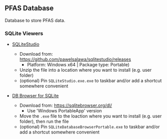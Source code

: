 ## PFAS Database

Database to store PFAS data.

### SQLite Viewers
    
- [SQLiteStudio](https://sqlitestudio.pl/)
    - Download from: <https://github.com/pawelsalawa/sqlitestudio/releases> 
        - Platform: Windows x64 | Package type: Portable)
    - Unzip the file into a location where you want to install (e.g. user folder)
    - (optional) Pin `SQLiteStudio.exe.exe` to taskbar and/or add a shortcut somewhere convenient

- [DB Browser for SQLite](https://sqlitebrowser.org/)
    - Download from: <https://sqlitebrowser.org/dl/>
        - Use 'Windows PortableApp' version
    - Move the `.exe` file to the loaction where you want to install (e.g. user folder), then run the file
    - (optional) Pin `SQLiteDatabaseBrowserPortable.exe` to taskbar and/or add a shortcut somewhere convenient

